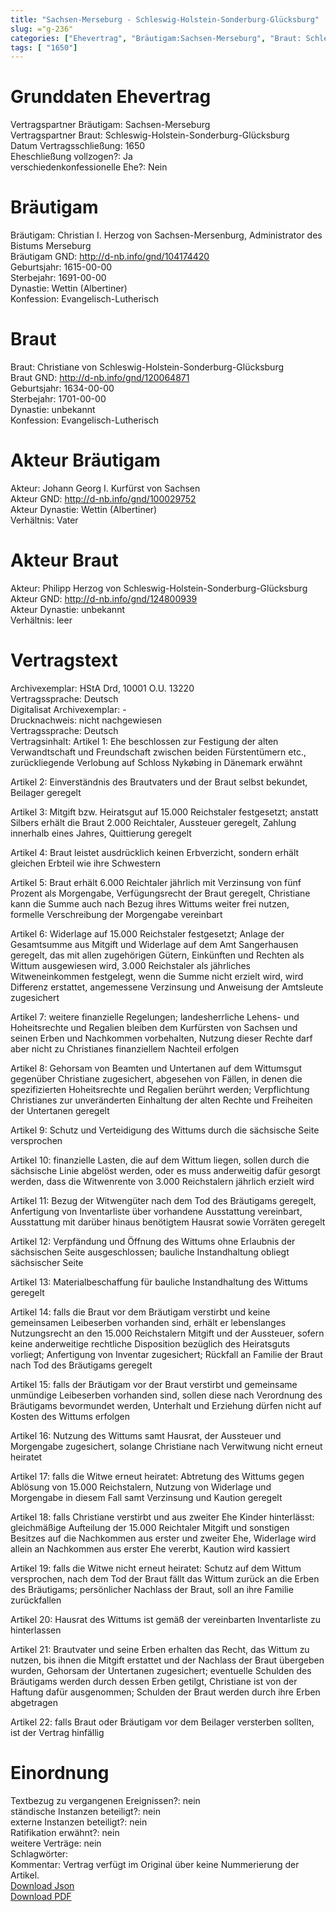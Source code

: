 ```yaml
---
title: "Sachsen-Merseburg - Schleswig-Holstein-Sonderburg-Glücksburg"
slug: ="g-236"
categories: ["Ehevertrag", "Bräutigam:Sachsen-Merseburg", "Braut: Schleswig-Holstein-Sonderburg-Glücksburg", "Eheschließung vollzogen?:Ja", "verschiedenkonfessionelle Ehe?:Nein", "Dynastie Bräutigam:Wettin (Albertiner)", "Akteur Bräutigam:Johann Georg I. Kurfürst von Sachsen", "Akteur Braut:Philipp Herzog von Schleswig-Holstein-Sonderburg-Glücksburg", "Textbezug?:nein", "Ständisch?:nein", "Ratifikation?:nein", "Sonstiges?:nein", "Bräutigam:Sachsen-Merseburg", "Braut: Schleswig-Holstein-Sonderburg-Glücksburg"]
tags: [ "1650"]
---
```

<!--more-->

# Grunddaten Ehevertrag

Vertragspartner Bräutigam: Sachsen-Merseburg<br>
Vertragspartner Braut: Schleswig-Holstein-Sonderburg-Glücksburg<br>
Datum Vertragsschließung: 1650<br>
Eheschließung vollzogen?: Ja<br>
verschiedenkonfessionelle Ehe?: Nein<br>
# Bräutigam

Bräutigam: Christian I. Herzog von Sachsen-Mersenburg, Administrator des Bistums Merseburg<br>
Bräutigam GND: http://d-nb.info/gnd/104174420<br>
Geburtsjahr: 1615-00-00<br>
Sterbejahr: 1691-00-00<br>
Dynastie: Wettin (Albertiner)<br>
Konfession: Evangelisch-Lutherisch<br>
# Braut

Braut: Christiane von Schleswig-Holstein-Sonderburg-Glücksburg<br>
Braut GND: http://d-nb.info/gnd/120064871<br>
Geburtsjahr: 1634-00-00<br>
Sterbejahr: 1701-00-00<br>
Dynastie: unbekannt<br>
Konfession: Evangelisch-Lutherisch<br>
# Akteur Bräutigam

Akteur: Johann Georg I. Kurfürst von Sachsen<br>
Akteur GND: http://d-nb.info/gnd/100029752<br>
Akteur Dynastie: Wettin (Albertiner)<br>
Verhältnis: Vater<br>
# Akteur Braut

Akteur: Philipp Herzog von Schleswig-Holstein-Sonderburg-Glücksburg<br>
Akteur GND: http://d-nb.info/gnd/124800939<br>
Akteur Dynastie: unbekannt<br>
Verhältnis: leer<br>
# Vertragstext

Archivexemplar: HStA Drd, 10001 O.U. 13220<br>
Vertragssprache: Deutsch<br>
Digitalisat Archivexemplar: -<br>
Drucknachweis: nicht nachgewiesen<br>
Vertragssprache: Deutsch<br>
Vertragsinhalt: Artikel 1: Ehe beschlossen zur Festigung der alten Verwandtschaft und Freundschaft zwischen beiden Fürstentümern etc., zurückliegende Verlobung auf Schloss Nykøbing in Dänemark erwähnt

Artikel 2: Einverständnis des Brautvaters und der Braut selbst bekundet, Beilager geregelt

Artikel 3: Mitgift bzw. Heiratsgut auf 15.000 Reichstaler festgesetzt; anstatt Silbers erhält die Braut 2.000 Reichtaler, Aussteuer geregelt, Zahlung innerhalb eines Jahres, Quittierung geregelt 

Artikel 4: Braut leistet ausdrücklich keinen Erbverzicht, sondern erhält gleichen Erbteil wie ihre Schwestern

Artikel 5: Braut erhält 6.000 Reichtaler jährlich mit Verzinsung von fünf Prozent als Morgengabe, Verfügungsrecht der Braut geregelt, Christiane kann die Summe auch nach Bezug ihres Wittums weiter frei nutzen, formelle Verschreibung der Morgengabe vereinbart

Artikel 6: Widerlage auf 15.000 Reichstaler festgesetzt; Anlage der Gesamtsumme aus Mitgift und Widerlage auf dem Amt Sangerhausen geregelt, das mit allen zugehörigen Gütern, Einkünften und Rechten als Wittum ausgewiesen wird, 3.000 Reichstaler als jährliches Witweneinkommen festgelegt, wenn die Summe nicht erzielt wird, wird Differenz erstattet, angemessene Verzinsung und Anweisung der Amtsleute zugesichert

Artikel 7: weitere finanzielle Regelungen; landesherrliche Lehens- und Hoheitsrechte und Regalien bleiben dem Kurfürsten von Sachsen und seinen Erben und Nachkommen vorbehalten, Nutzung dieser Rechte darf aber nicht zu Christianes finanziellem Nachteil erfolgen

Artikel 8: Gehorsam von Beamten und Untertanen auf dem Wittumsgut gegenüber Christiane zugesichert, abgesehen von Fällen, in denen die spezifizierten Hoheitsrechte und Regalien berührt werden; Verpflichtung Christianes zur unveränderten Einhaltung der alten Rechte und Freiheiten der Untertanen geregelt

Artikel 9: Schutz und Verteidigung des Wittums durch die sächsische Seite versprochen

Artikel 10: finanzielle Lasten, die auf dem Wittum liegen, sollen durch die sächsische Linie abgelöst werden, oder es muss anderweitig dafür gesorgt werden, dass die Witwenrente von 3.000 Reichstalern jährlich erzielt wird

Artikel 11: Bezug der Witwengüter nach dem Tod des Bräutigams geregelt, Anfertigung von Inventarliste über vorhandene Ausstattung vereinbart, Ausstattung mit darüber hinaus benötigtem Hausrat sowie Vorräten geregelt

Artikel 12: Verpfändung und Öffnung des Wittums ohne Erlaubnis der sächsischen Seite ausgeschlossen; bauliche Instandhaltung obliegt sächsischer Seite

Artikel 13: Materialbeschaffung für bauliche Instandhaltung des Wittums geregelt

Artikel 14: falls die Braut vor dem Bräutigam verstirbt und keine gemeinsamen Leibeserben vorhanden sind, erhält er lebenslanges Nutzungsrecht an den 15.000 Reichstalern Mitgift und der Aussteuer, sofern keine anderweitige rechtliche Disposition bezüglich des Heiratsguts vorliegt; Anfertigung von Inventar zugesichert; Rückfall an Familie der Braut nach Tod des Bräutigams geregelt 

Artikel 15: falls der Bräutigam vor der Braut verstirbt und gemeinsame unmündige Leibeserben vorhanden sind, sollen diese nach Verordnung des Bräutigams bevormundet werden, Unterhalt und Erziehung dürfen nicht auf Kosten des Wittums erfolgen

Artikel 16: Nutzung des Wittums samt Hausrat, der Aussteuer und Morgengabe zugesichert, solange Christiane nach Verwitwung nicht erneut heiratet 

Artikel 17: falls die Witwe erneut heiratet: Abtretung des Wittums gegen Ablösung von 15.000 Reichstalern, Nutzung von Widerlage und Morgengabe in diesem Fall samt Verzinsung und Kaution geregelt

Artikel 18: falls Christiane verstirbt und aus zweiter Ehe Kinder hinterlässt: gleichmäßige Aufteilung der 15.000 Reichtaler Mitgift und sonstigen Besitzes auf die Nachkommen aus erster und zweiter Ehe, Widerlage wird allein an Nachkommen aus erster Ehe vererbt, Kaution wird kassiert

Artikel 19: falls die Witwe nicht erneut heiratet: Schutz auf dem Wittum versprochen, nach dem Tod der Braut fällt das Wittum zurück an die Erben des Bräutigams; persönlicher Nachlass der Braut, soll an ihre Familie zurückfallen

Artikel 20: Hausrat des Wittums ist gemäß der vereinbarten Inventarliste zu hinterlassen

Artikel 21: Brautvater und seine Erben erhalten das Recht, das Wittum zu nutzen, bis ihnen die Mitgift erstattet und der Nachlass der Braut übergeben wurden, Gehorsam der Untertanen zugesichert; eventuelle Schulden des Bräutigams werden durch dessen Erben getilgt, Christiane ist von der Haftung dafür ausgenommen; Schulden der Braut werden durch ihre Erben abgetragen

Artikel 22: falls Braut oder Bräutigam vor dem Beilager versterben sollten, ist der Vertrag hinfällig<br>
# Einordnung

Textbezug zu vergangenen Ereignissen?: nein<br>
ständische Instanzen beteiligt?: nein<br>
externe Instanzen beteiligt?: nein<br>
Ratifikation erwähnt?: nein<br>
weitere Verträge: nein<br>
Schlagwörter: <br>
Kommentar: Vertrag verfügt im Original über keine Nummerierung der Artikel.<br>
[Download Json](/vertraege/vertrag-236.json)<br>
[Download PDF](/vertraege/v80.pdf)
